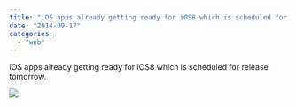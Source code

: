 ```yaml
---
title: "iOS apps already getting ready for iOS8 which is scheduled for release tomorrow."
date: "2014-09-17"
categories: 
  - "web"
---
```


iOS apps already getting ready for iOS8 which is scheduled for release tomorrow.  
  
[![](https://fbcdn-sphotos-d-a.akamaihd.net/hphotos-ak-xap1/v/t1.0-9/s130x130/10628499_839105279446584_5385962624886902713_n.jpg?oh=894d1ec62e13eecf9d6ccf8a63dbebc0&oe=548EFA5B&__gda__=1422757893_1e9b4c5cdc9835aad7c3f556b238c967)](http://www.facebook.com/iCosmoGeek/photos/a.634427076581073.1073741826.132336730123446/839105279446584/?type=1&relevant_count=1)
